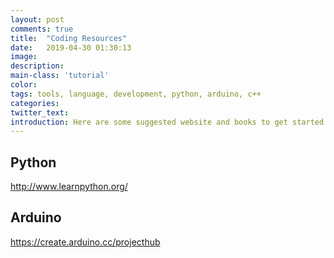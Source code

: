 ```yaml
---
layout: post
comments: true
title:  "Coding Resources"
date:   2019-04-30 01:30:13
image: 
description: 
main-class: 'tutorial'
color:
tags: tools, language, development, python, arduino, c++
categories:
twitter_text:
introduction: Here are some suggested website and books to get started with programming environments.
---
```


## Python

<a href="http://www.learnpython.org/" target="_blank">http://www.learnpython.org/</a>

## Arduino

<a href="https://create.arduino.cc/projecthub" target="_blank">https://create.arduino.cc/projecthub</a>
